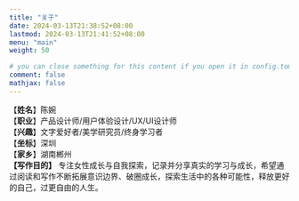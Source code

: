 ```yaml
---
title: "关于"
date: 2024-03-13T21:38:52+08:00
lastmod: 2024-03-13T21:41:52+08:00
menu: "main"
weight: 50

# you can close something for this content if you open it in config.toml.
comment: false
mathjax: false
---
```


【**姓名**】陈婉  
【**职业**】产品设计师/用户体验设计/UX/UI设计师  
【**兴趣**】文字爱好者/美学研究员/终身学习者  
【**坐标**】深圳  
【**家乡**】湖南郴州  
**【写作目的】**
专注女性成长与自我探索，记录并分享真实的学习与成长，希望通过阅读和写作不断拓展意识边界、破圈成长，探索生活中的各种可能性，释放更好的自己，过更自由的人生。

